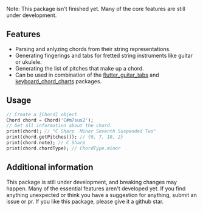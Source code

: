 Note: This package isn't finished yet. Many of the core features are still under development.

## Features

* Parsing and anlyzing chords from their string representations.
* Generating fingerings and tabs for fretted string instruments like guitar or ukulele.
* Generating the list of pitches that make up a chord.
* Can be used in combination of the [flutter_guitar_tabs](https://pub.dev/packages/flutter_guitar_tabs) and [keyboard_chord_charts](https://pub.dev/packages/keyboard_chord_charts) packages.

## Usage

```dart
// Create a [Chord] object
Chord chord = Chord('C#m7sus2');
// Get all information about the chord.
print(chord); // "C Sharp  Minor Seventh Suspended Two"
print(chord.getPitches()); // {0, 7, 10, 2}
print(chord.note); // C Sharp
print(chord.chordType); // ChordType.minor
```

## Additional information

This package is still under development, and breaking changes may happen. Many of the essential features aren't developed yet. If you find anything unexpected or think you have a suggestion for anything, submit an issue or pr. If you like this package, please give it a github star.
